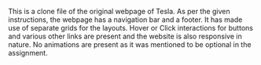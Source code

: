 This is a clone file of the original webpage of Tesla. As per the given instructions, the webpage has a navigation bar and a footer. It has made use of separate grids for the layouts. Hover or Click interactions for buttons and various other links are present and the website is also responsive in nature. No animations are present as it was mentioned to be optional in the assignment.
